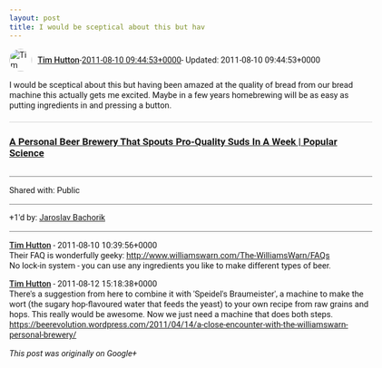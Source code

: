 ```yaml
---
layout: post
title: I would be sceptical about this but hav
---
```


<html><head><meta charset="utf-8"><title>I would be sceptical about this but having been amazed at the quality of brea...</title><style>body {font: 11pt Roboto, Arial, sans-serif; max-width: 640px; margin: 24px;}.author-photo {border-radius: 50%; margin-right: 10px; width: 40px;}.author {font-weight: 500;}.main-content {margin: 15px 0 15px;}.post-title {font-weight: bold;}.location {display: block; margin-top: 15px;}.location img {float: left; margin-right: 5px; width: 20px;}.media-link {display: inline-block; max-width: 100%; vertical-align: top;}.media-link p {margin-top: 5px; max-height: 4em; overflow: scroll;}.media {max-height: 100vh; max-width: 100%;}.video-placeholder {background: black; display: flex; height: 300px; max-width: 100%; width: 640px;}.play-icon {border-bottom: 30px solid transparent; border-left: 50px solid white; border-top: 30px solid transparent; color: white; margin: auto;}.album {max-height: 800px; overflow: scroll; width: calc(100vw - 48px);}.album .media-link {margin-right: 5px; max-width: 250px;}.album .media {max-height: 250px;}.link-embed {border-top: 1px solid lightgrey; display: block; margin-top: 20px;}.link-embed img {max-width: 100%;}.inline-link-embed {display: block;}.inline-link-embed img {vertical-align: middle;}.link-title {display: inline-block; font-size: medium; font-weight: 300; padding-left: 1em;}.reshare-attribution {display: block; font-weight: bold; margin-bottom: 10px;}.poll-image {margin-bottom: 5px; max-height: 300px; max-width: 500px;}.poll-choice {align-items: center; display: flex; margin-bottom: 5px; max-width: 500px;}.poll-choice-percentage {background-color: lightblue; height: 100%; left: 0; position: absolute; z-index: -1;}.poll-choice-selected {margin-right: 5px;}.poll-choice-results {border: 1px solid lightgray; border-radius: 5px; display: flex; line-height: 40px; overflow: hidden; padding: 0 8px; position: relative;}.poll-choice-results, .poll-choice-description {flex-grow: 1; margin-right: 10px;}.poll-choice-image {width: 100%;}.poll-choice-image, .poll-choice-image img {max-height: 40px; max-width: 100px;}.poll-choice-votes {max-height: 100px; overflow: auto;}.plus-entity-embed {color: black; display: block; text-decoration: none;}.plus-entity-embed-cover-photo {max-height: 300px; max-width: 100%;}.plus-entity-embed-info {padding: 0 1em 1em;}.plus-entity-embed-info h2 {font-weight: 500; margin: 10px 0;}.plus-entity-embed-info p {font-size: small; margin: 0;}.collection-owner-avatar {border-radius: 50%; border: 2px solid white; height: 40px; margin-top: -22px;}.visibility {padding: 1em 0; border-top: 1px solid grey;}.post-activity {padding: 1em 0; border-top: 1px solid grey;}.comments {border-top: 1px solid gray; padding-top: 1em;}.comment + .comment {margin-top: 1em;}.comment .media-link, .comment .inline-link-embed {margin-top: 5px;}</style></head><body><div style="margin-bottom:1em;"><div style="display:flex; align-items:center"><img class="author-photo" src="https://lh4.googleusercontent.com/-epo4ZZKNqEw/AAAAAAAAAAI/AAAAAAAAVSU/qu3LpcHEnoQ/s64-c/photo.jpg" alt="Tim Hutton"><a href="https://plus.google.com/+TimHutton" target="_blank" class="author">Tim Hutton</a> - <a target="_blank" href="https://plus.google.com/+TimHutton/posts/j9oWXKUuPhm">2011-08-10 09:44:53+0000</a><span> - Updated: 2011-08-10 09:44:53+0000</span></div><div class="main-content">I would be sceptical about this but having been amazed at the quality of bread from our bread machine this actually gets me excited. Maybe in a few years homebrewing will be as easy as putting ingredients in and pressing a button.</div><a href="http://www.popsci.com/gadgets/article/2011-06/personal-beer-brewery-spouts-pro-quality-suds-week" target="_blank" class="link-embed"><h3>A Personal Beer Brewery That Spouts Pro-Quality Suds In A Week | Popular Science</h3><img src="http://www.popsci.com/files/imagecache/article_image_large/articles/PSC0811_WN_113.jpg" alt=""></a></div><div class="visibility">Shared with: Public</div><div class="post-activity"><div class="plus-oners">+1'd by: <a href="https://plus.google.com/112281227770728374975">Jaroslav Bachorik</a></div></div><div class="comments"><div class="comment"><a target="_blank" href="https://plus.google.com/+TimHutton" class="author">Tim Hutton</a><span class="time"> - 2011-08-10 10:39:56+0000</span><div class="comment-content">Their FAQ is wonderfully geeky: <a rel="nofollow" target="_blank" href="http://www.williamswarn.com/The-WilliamsWarn/FAQs" class="ot-anchor bidi_isolate" jslog="10929; track:click" dir="ltr">http://www.williamswarn.com/The-WilliamsWarn/FAQs</a><br>No lock-in system - you can use any ingredients you like to make different types of beer.</div></div><div class="comment"><a target="_blank" href="https://plus.google.com/+TimHutton" class="author">Tim Hutton</a><span class="time"> - 2011-08-12 15:18:38+0000</span><div class="comment-content">There&#39;s a suggestion from here to combine it with &#39;Speidel&#39;s Braumeister&#39;, a machine to make the wort (the sugary hop-flavoured water that feeds the yeast) to your own recipe from raw grains and hops. This really would be awesome. Now we just need a machine that does both steps.<br><a rel="nofollow" target="_blank" href="https://beerevolution.wordpress.com/2011/04/14/a-close-encounter-with-the-williamswarn-personal-brewery/" class="ot-anchor bidi_isolate" jslog="10929; track:click" dir="ltr">https://beerevolution.wordpress.com/2011/04/14/a-close-encounter-with-the-williamswarn-personal-brewery/</a></div></div></div></body></html>

<i>This post was originally on Google+</i>
